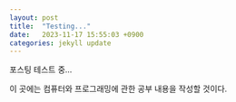 ```yaml
---
layout: post
title:  "Testing..."
date:   2023-11-17 15:55:03 +0900
categories: jekyll update
---
```


포스팅 테스트 중...

이 곳에는 컴퓨터와 프로그래밍에 관한 공부 내용을 작성할 것이다.
